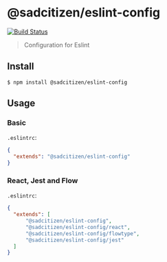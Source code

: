 # @sadcitizen/eslint-config

[![Build Status](https://travis-ci.org/sadcitizen/eslint-config.svg?branch=master)](https://travis-ci.org/sadcitizen/eslint-config)

> Configuration for Eslint

## Install

```
$ npm install @sadcitizen/eslint-config
```

## Usage

### Basic

`.eslintrc`:

```json
{
  "extends": "@sadcitizen/eslint-config"
}
```

### React, Jest and Flow

`.eslintrc`:

```json
{
  "extends": [
      "@sadcitizen/eslint-config",
      "@sadcitizen/eslint-config/react",
      "@sadcitizen/eslint-config/flowtype",
      "@sadcitizen/eslint-config/jest"
  ]
}
```
